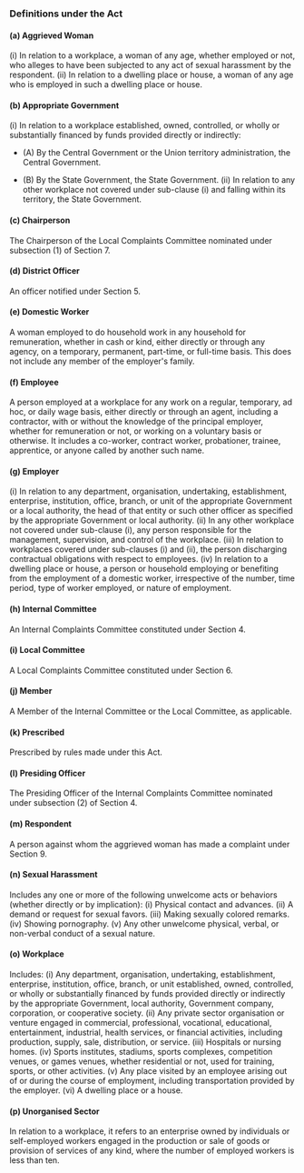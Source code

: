 ### Definitions under the Act

#### (a) **Aggrieved Woman**

(i) In relation to a workplace, a woman of any age, whether employed or not, who alleges to have been subjected to any act of sexual harassment by the respondent. (ii) In relation to a dwelling place or house, a woman of any age who is employed in such a dwelling place or house.

#### (b) **Appropriate Government**

(i) In relation to a workplace established, owned, controlled, or wholly or substantially financed by funds provided directly or indirectly:

- (A) By the Central Government or the Union territory administration, the Central Government.
    
- (B) By the State Government, the State Government. (ii) In relation to any other workplace not covered under sub-clause (i) and falling within its territory, the State Government.
    

#### (c) **Chairperson**

The Chairperson of the Local Complaints Committee nominated under subsection (1) of Section 7.

#### (d) **District Officer**

An officer notified under Section 5.

#### (e) **Domestic Worker**

A woman employed to do household work in any household for remuneration, whether in cash or kind, either directly or through any agency, on a temporary, permanent, part-time, or full-time basis. This does not include any member of the employer's family.

#### (f) **Employee**

A person employed at a workplace for any work on a regular, temporary, ad hoc, or daily wage basis, either directly or through an agent, including a contractor, with or without the knowledge of the principal employer, whether for remuneration or not, or working on a voluntary basis or otherwise. It includes a co-worker, contract worker, probationer, trainee, apprentice, or anyone called by another such name.

#### (g) **Employer**

(i) In relation to any department, organisation, undertaking, establishment, enterprise, institution, office, branch, or unit of the appropriate Government or a local authority, the head of that entity or such other officer as specified by the appropriate Government or local authority. 
(ii) In any other workplace not covered under sub-clause (i), any person responsible for the management, supervision, and control of the workplace. 
(iii) In relation to workplaces covered under sub-clauses (i) and (ii), the person discharging contractual obligations with respect to employees. 
(iv) In relation to a dwelling place or house, a person or household employing or benefiting from the employment of a domestic worker, irrespective of the number, time period, type of worker employed, or nature of employment.

#### (h) **Internal Committee**

An Internal Complaints Committee constituted under Section 4.

#### (i) **Local Committee**

A Local Complaints Committee constituted under Section 6.

#### (j) **Member**

A Member of the Internal Committee or the Local Committee, as applicable.

#### (k) **Prescribed**

Prescribed by rules made under this Act.

#### (l) **Presiding Officer**

The Presiding Officer of the Internal Complaints Committee nominated under subsection (2) of Section 4.

#### (m) **Respondent**

A person against whom the aggrieved woman has made a complaint under Section 9.

#### (n) **Sexual Harassment**

Includes any one or more of the following unwelcome acts or behaviors (whether directly or by implication): 
(i) Physical contact and advances. 
(ii) A demand or request for sexual favors. 
(iii) Making sexually colored remarks. 
(iv) Showing pornography. 
(v) Any other unwelcome physical, verbal, or non-verbal conduct of a sexual nature.

#### (o) **Workplace**

Includes: 
(i) Any department, organisation, undertaking, establishment, enterprise, institution, office, branch, or unit established, owned, controlled, or wholly or substantially financed by funds provided directly or indirectly by the appropriate Government, local authority, Government company, corporation, or cooperative society. 
(ii) Any private sector organisation or venture engaged in commercial, professional, vocational, educational, entertainment, industrial, health services, or financial activities, including production, supply, sale, distribution, or service. 
(iii) Hospitals or nursing homes. 
(iv) Sports institutes, stadiums, sports complexes, competition venues, or games venues, whether residential or not, used for training, sports, or other activities. 
(v) Any place visited by an employee arising out of or during the course of employment, including transportation provided by the employer. 
(vi) A dwelling place or a house.

#### (p) **Unorganised Sector**

In relation to a workplace, it refers to an enterprise owned by individuals or self-employed workers engaged in the production or sale of goods or provision of services of any kind, where the number of employed workers is less than ten.